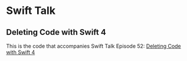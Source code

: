 # Swift Talk
## Deleting Code with Swift 4

This is the code that accompanies Swift Talk Episode 52: [Deleting Code with Swift 4](https://talk.objc.io/episodes/S01E52-deleting-code-with-swift-4)
